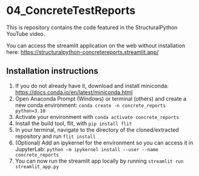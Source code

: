 # 04_ConcreteTestReports
This is repository contains the code featured in the StructuralPython YouTube video.

You can access the streamlit application on the web without installation here: https://structuralpython-concretereports.streamlit.app/

## Installation instructions

1. If you do not already have it, download and install miniconda: https://docs.conda.io/en/latest/miniconda.html
2. Open Anaconda Prompt (Windows) or terminal (others) and create a new conda environment: `conda create -n concrete_reports python=3.10`
3. Activate your environment with `conda activate concrete_reports`
3. Install the build tool, flit, with `pip install flit`
4. In your terminal, navigate to the directory of the cloned/extracted repository and run `flit install`
5. (Optional) Add an ipykernel for the environment so you can access it in JupyterLab: `python -m ipykernel install --user --name concrete_reports`
6. You can now run the streamlit app locally by running `streamlit run streamlit_app.py`
